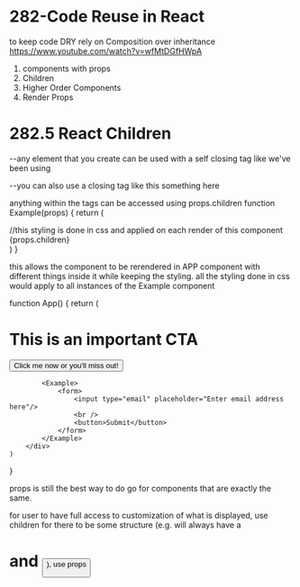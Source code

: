# 282-Code Reuse in React 
to keep code DRY rely on 
Composition over inheritance  https://www.youtube.com/watch?v=wfMtDGfHWpA

1. components with props 
2. Children
3. Higher Order Components 
4. Render Props 

# 282.5 React Children 
--any element that you create can be used with a self closing tag like we've been using <Example />

--you can also use a closing tag like this <Example> something here</Example>

anything within the tags can be accessed using props.children 
    function Example(props) {
    return (
        <div className="border"> //this styling is done in css and applied on each render of this component 
            {props.children}
        </div>
    )
}

this allows the component to be rerendered in APP component  with different things inside it while keeping the styling. all the styling done in css would apply to all instances of the Example component 

function App() {
    return (
        <div>
            <Example>
                <h1>This is an important CTA</h1>
                <button>Click me now or you'll miss out!</button>
            </Example>
            
            <Example>
                <form>
                    <input type="email" placeholder="Enter email address here"/>
                    <br />
                    <button>Submit</button>
                </form>
            </Example>
        </div>
    )
}

props is still the best way to do go for components that are exactly the same. 

for user to have full access to customization of what is displayed, use children
for there to be some structure (e.g. will always have a <h1> and <button>), use props 

